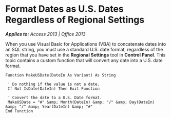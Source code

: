 
# Format Dates as U.S. Dates Regardless of Regional Settings

 _**Applies to:** Access 2013 | Office 2013_

When you use Visual Basic for Applications (VBA) to concatenate dates into an SQL string, you must use a standard U.S. date format, regardless of the region that you have set in the  **Regional Settings** tool in **Control Panel**. This topic contains a custom function that will convert any date into a U.S. date format.



```
Function MakeUSDate(DateIn As Variant) As String 
 
 ' Do nothing if the value is not a date. 
 If Not IsDate(DateIn) Then Exit Function 
 
 ' Convert the date to a U.S. Date format. 
 MakeUSDate = "#" &amp; Month(DateIn) &amp; "/" &amp; Day(DateIn) &amp; "/" &amp; Year(DateIn) &amp; "#" 
End Function
```

